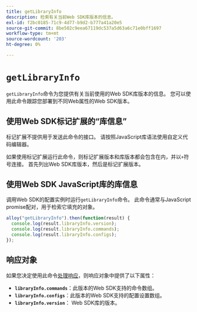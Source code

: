 ```yaml
---
title: getLibraryInfo
description: 检索有关当前Web SDK库版本的信息。
exl-id: f2bc0185-71c9-4d77-b9d2-b777a41a20e5
source-git-commit: 8be502c9eea67119dc537a5d63a6c71e0bff1697
workflow-type: tm+mt
source-wordcount: '203'
ht-degree: 0%

---
```


# `getLibraryInfo`

`getLibraryInfo`命令为您提供有关当前使用的Web SDK库版本的信息。 您可以使用此命令跟踪您部署到不同Web属性的Web SDK版本。

## 使用Web SDK标记扩展的“库信息”

标记扩展不提供用于发送此命令的接口。 请按照JavaScript库语法使用自定义代码编辑器。

如果使用标记扩展运行此命令，则标记扩展版本和库版本都会包含在内，并以`+`符号连接。 首先列出Web SDK库版本，然后是标记扩展版本。

## 使用Web SDK JavaScript库的库信息

调用Web SDK的配置实例时运行`getLibraryInfo`命令。 此命令通常与JavaScript promise配对，用于检索它填充的对象。

```js
alloy("getLibraryInfo").then(function(result) {
  console.log(result.libraryInfo.version);
  console.log(result.libraryInfo.commands);
  console.log(result.libraryInfo.configs);
});
```

## 响应对象

如果您决定使用此命令[处理响应](command-responses.md)，则响应对象中提供了以下属性：

* **`libraryInfo.commands`**：此版本的Web SDK支持的命令数组。
* **`libraryInfo.configs`**：此版本的Web SDK支持的配置设置数组。
* **`libraryInfo.version`**： Web SDK库的版本。
